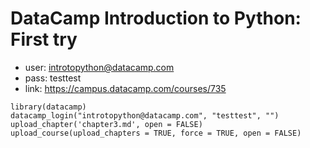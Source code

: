 # DataCamp Introduction to Python: First try

- user: introtopython@datacamp.com
- pass: testtest
- link: https://campus.datacamp.com/courses/735

```
library(datacamp)
datacamp_login("introtopython@datacamp.com", "testtest", "")
upload_chapter('chapter3.md', open = FALSE)
upload_course(upload_chapters = TRUE, force = TRUE, open = FALSE)
```